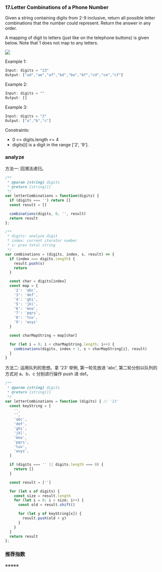 <!--
abbrlink: 56bkz5yy
-->

### 17.Letter Combinations of a Phone Number

Given a string containing digits from 2-9 inclusive, return all possible letter combinations that the number could represent. Return the answer in any order.

A mapping of digit to letters (just like on the telephone buttons) is given below. Note that 1 does not map to any letters.

![](https://upload.wikimedia.org/wikipedia/commons/thumb/7/73/Telephone-keypad2.svg/200px-Telephone-keypad2.svg.png)

Example 1:

```js
Input: digits = "23"
Output: ["ad","ae","af","bd","be","bf","cd","ce","cf"]
```

Example 2:

```js
Input: digits = ""
Output: []
```

Example 3:

```js
Input: digits = "2"
Output: ["a","b","c"]
```

Constraints:

* 0 <= digits.length <= 4
* digits[i] is a digit in the range ['2', '9'].

### analyze

方法一: 回溯法递归。

```js
/**
 * @param {string} digits
 * @return {string[]}
 */
var letterCombinations = function(digits) {
  if (digits === '') return []
  const result = []

  combinations(digits, 0, '', result)
  return result
};

/**
 * digits: analyze digit
 * index: current iterator number
 * s: prev total string
 */
var combinations = (digits, index, s, result) => {
  if (index === digits.length) {
    result.push(s)
    return
  }

  const char = digits[index]
  const map = {
    '2': 'abc',
    '3': 'def',
    '4': 'ghi',
    '5': 'jkl',
    '6': 'mno',
    '7': 'pqrs',
    '8': 'tuv',
    '9': 'wxyz'
  }

  const charMapString = map[char]

  for (let i = 0; i < charMapString.length; i++) {
    combinations(digits, index + 1, s + charMapString[i], result)
  }
}
```

方法二: 运用队列的思想。拿 '23' 举例, 第一轮先放进 'abc', 第二轮分别以队列的方式对 a、b、c 分别进行操作 push 进 def。

```js
/**
 * @param {string} digits
 * @return {string[]}
 */
var letterCombinations = function (digits) { // '23'
  const keyString = [
    '',
    '',
    'abc',
    'def',
    'ghi',
    'jkl',
    'mno',
    'pqrs',
    'tuv',
    'wxyz',
  ]

  if (digits === '' || digits.length === 0) {
    return []
  }

  const result = ['']

  for (let x of digits) {
    const size = result.length
    for (let i = 0; i < size; i++) {
      const old = result.shift()

      for (let y of keyString[x]) {
        result.push(old + y)
      }
    }
  }
  return result
};
```

### 推荐指数

※※※※※